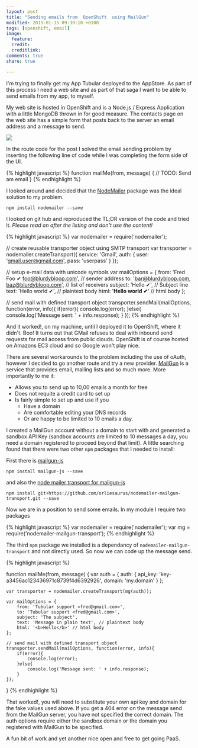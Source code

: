 ```yaml
---
layout: post
title: "Sending emails from  OpenShift  using MailGun"
modified: 2015-01-15 09:30:10 +0100
tags: [openshift, email]
image:
  feature: 
  credit: 
  creditlink: 
comments: true
share: true

---
```


I'm trying to finally get my App Tubular deployed to the AppStore. As part of this process I need a web site and as part of that saga I want to be able to send emails from my app, to myself.

My web site is hosted in OpenShift and is a Node.js / Express Application with a little MongoDB thrown in for good measure. The contacts page on the web site has a simple form that posts back to the server an email address and a message to send. 


<img class="dosShot screenShot"  src="../../images/2015-02-01-sending-emails-from-openshift-apps/ss1.png"  />


In the route code for the post I solved the email sending problem by inserting the following line of code while I was completing the form side of the UI.

{% highlight javascript %}
function mailMe(from, message) {
	// TODO: Send am email
}
{% endhighlight %}

I looked around and decided that the [NodeMailer](https://github.com/andris9/Nodemailer "NodeMailer on github") package was the ideal solution to my problem. 

	npm install nodemailer --save

I looked on git hub and reproduced the TL;DR version of the code and tried it. _Please read on after the listing and don't use the content!_

{% highlight javascript %}
var nodemailer = require('nodemailer');

// create reusable transporter object using SMTP transport
var transporter = nodemailer.createTransport({
    service: 'Gmail',
    auth: {
        user: 'gmail.user@gmail.com',
        pass: 'userpass'
    }
});

// setup e-mail data with unicode symbols
var mailOptions = {
    from: 'Fred Foo ✔ <foo@blurdybloop.com>', // sender address
    to: 'bar@blurdybloop.com, baz@blurdybloop.com', // list of receivers
    subject: 'Hello ✔', // Subject line
    text: 'Hello world ✔', // plaintext body
    html: '<b>Hello world ✔</b>' // html body
};

// send mail with defined transport object
transporter.sendMail(mailOptions, function(error, info){
    if(error){
        console.log(error);
    }else{
        console.log('Message sent: ' + info.response);
    }
});
{% endhighlight %}

And it worked!, on my machine, until I deployed it to OpenShift, where it didn't. Boo! It turns out that GMail refuses to deal with inbound send requests for mail access from public clouds. OpenShift is of course hosted on Amazons EC3 cloud and so Google won't play nice.

There are several workarounds to the problem including the use of oAuth, however I decided to go another route and try a new provider. [MailGun](https://mailgun.com "MailGun home page") is a service that provides email, mailing lists and so much more. More importantly to me it:

* 	Allows you to send up to 10,00 emails a month for free
* 	Does not requite a credit card to set up
*	Is fairly simple to set up and use if you
	*	Have a domain
	*	Are comfortable editing your DNS records
	*	Or are happy to be limited to 10 emails a day.

I created a MailGun account without a domain to start with and generated a sandbox API Key (sandbox accounts are limited to 10 messages a day, you need a domain registered to proceed beyond that limit). A little searching found that there were two other `npm` packages that I needed to install:

First there is [mailgun-js](https://github.com/1lobby/mailgun-js "Mailgun-js github page")

	npm install mailgun-js --save

and also the [node mailer transport for mailgun-js](https://github.com/orliesaurus/nodemailer-mailgun-transport "Node mail transport for mailgun on github")
	
	npm install git+https://github.com/orliesaurus/nodemailer-mailgun-transport.git --save

Now we are in a position to send some emails. In my module I require two packages

{% highlight javascript %}
var nodemailer = require('nodemailer');
var mg = require('nodemailer-mailgun-transport');
{% endhighlight %}

The third `npm` package we installed is a dependancy of `nodemailer-mailgun-transport` and not directly used. So now we can code up the message send.

{% highlight javascript %}

function mailMe(from, message) {
    var auth = {
      auth: {
          api_key: 'key-a3456ac123436971c8739f4d6392926',
          domain: 'my.domain'
      }
    };

    var transporter = nodemailer.createTransport(mg(auth));

    var mailOptions = {
        from: 'Tubular support <fred@gmail.com>',
        to: 'Tubular support <fred@gmail.com>',
        subject: 'The subject',
        text: 'Message in plain text', // plaintext body
        html: '<b>Hello</b>' // html body
    };

    // send mail with defined transport object
    transporter.sendMail(mailOptions, function(error, info){
        if(error){
            console.log(error);
        }else{
            console.log('Message sent: ' + info.response);
        }
    });
}
{% endhighlight %}

That worked!, you will need to substitute your own api key and domain for the fake values used above.  If you get a 404 error on the message send from the MailGun server,  you have not specified the correct domain. The auth options require either the sandbox domain or the domain you registered with MailGun to be specified.

A fun bit of work and yet another nice open and free to get going PaaS.




